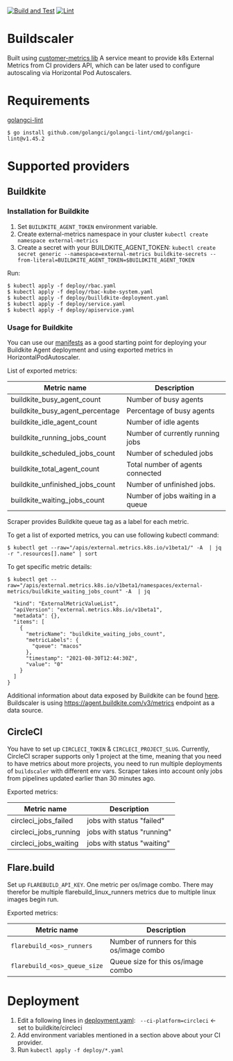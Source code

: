 [![Build and Test](https://github.com/elotl/buildscaler/actions/workflows/build.yml/badge.svg)](https://github.com/elotl/buildscaler/actions/workflows/build.yml)
[![Lint](https://github.com/elotl/buildscaler/actions/workflows/lint.yml/badge.svg)](https://github.com/elotl/buildscaler/actions/workflows/lint.yml)
# Buildscaler

Built using [customer-metrics
lib](https://github.com/kubernetes-sigs/custom-metrics-apiserver) A service
meant to provide k8s External Metrics from CI providers API, which can be
later used to configure autoscaling via Horizontal Pod Autoscalers.

# Requirements

[golangci-lint](https://golangci-lint.run/)

    $ go install github.com/golangci/golangci-lint/cmd/golangci-lint@v1.45.2

# Supported providers

## Buildkite

### Installation for Buildkite

1. Set `BUILDKITE_AGENT_TOKEN` environment variable.
2. Create external-metrics namespace in your cluster `kubectl create namespace external-metrics`
3. Create a secret with your BUILDKITE_AGENT_TOKEN: `kubectl create secret generic --namespace=external-metrics buildkite-secrets --from-literal=BUILDKITE_AGENT_TOKEN=$BUILDKITE_AGENT_TOKEN`

Run:

    $ kubectl apply -f deploy/rbac.yaml
    $ kubectl apply -f deploy/rbac-kube-system.yaml
    $ kubectl apply -f deploy/builldkite-deployment.yaml
    $ kubectl apply -f deploy/service.yaml
    $ kubectl apply -f deploy/apiservice.yaml

### Usage for Buildkite
You can use our [manifests](examples/buildkite) as a good starting point for deploying your Buildkite Agent deployment and using exported metrics in HorizontalPodAutoscaler.

List of exported metrics:

| Metric name                     | Description                       |
|---------------------------------|-----------------------------------|
| buildkite_busy_agent_count      | Number of busy agents             |
| buildkite_busy_agent_percentage | Percentage of busy agents         |
| buildkite_idle_agent_count      | Number of idle agents             |
| buildkite_running_jobs_count    | Number of currently running jobs  |
| buildkite_scheduled_jobs_count  | Number of scheduled jobs          |
| buildkite_total_agent_count     | Total number of agents connected  |
| buildkite_unfinished_jobs_count | Number of unfinished jobs.        |
| buildkite_waiting_jobs_count    | Number of jobs waiting in a queue |

Scraper provides Buildkite queue tag as a label for each metric.

To get a list of exported metrics, you can use following kubectl command:

    $ kubectl get --raw="/apis/external.metrics.k8s.io/v1beta1/" -A  | jq -r ".resources[].name" | sort

To get specific metric details:

    $ kubectl get --raw="/apis/external.metrics.k8s.io/v1beta1/namespaces/external-metrics/buildkite_waiting_jobs_count" -A  | jq
```bash{
  "kind": "ExternalMetricValueList",
  "apiVersion": "external.metrics.k8s.io/v1beta1",
  "metadata": {},
  "items": [
    {
      "metricName": "buildkite_waiting_jobs_count",
      "metricLabels": {
        "queue": "macos"
      },
      "timestamp": "2021-08-30T12:44:30Z",
      "value": "0"
    }
  ]
}
```

Additional information about data exposed by Buildkite can be found [here](https://buildkite.com/docs/apis/agent-api/metrics). Buildscaler is using https://agent.buildkite.com/v3/metrics endpoint as a data source.

## CircleCI

You have to set up `CIRCLECI_TOKEN` & `CIRCLECI_PROJECT_SLUG`. Currently,
CircleCI scraper supports only 1 project at the time, meaning that you need
to have metrics about more projects, you need to run multiple deployments of
`buildscaler` with different env vars.  Scraper takes into account only jobs
from pipelines updated earlier than 30 minutes ago.

Exported metrics:

| Metric name           | Description                |
|-----------------------|----------------------------|
| circleci_jobs_failed  | jobs with status "failed"  |
| circleci_jobs_running | jobs with status "running" |
| circleci_jobs_waiting | jobs with status "waiting" |

## Flare.build

Set up `FLAREBUILD_API_KEY`. One metric per os/image combo. There may therefor
be multiple flarebuild_linux_runners metrics due to multiple linux images begin
run.

Exported metrics:

| Metric name                  | Description                               |
|------------------------------|-------------------------------------------|
| `flarebuild_<os>_runners`    | Number of runners for this os/image combo |
| `flarebuild_<os>_queue_size` | Queue size for this os/image combo        |


# Deployment

1. Edit a following lines in [deployment.yaml](deploy/deployment.yaml): ` --ci-platform=circleci` <- set to buildkite/circleci
2. Add environment variables mentioned in a section above about your CI provider.
3. Run `kubectl apply -f deploy/*.yaml`
